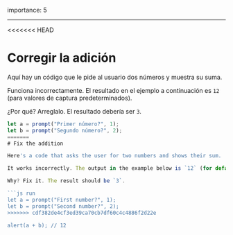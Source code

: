importance: 5

---

<<<<<<< HEAD
# Corregir la adición

Aquí hay un código que le pide al usuario dos números y muestra su suma.

Funciona incorrectamente. El resultado en el ejemplo a continuación es `12` (para valores de captura predeterminados).

¿Por qué? Arreglalo. El resultado debería ser `3`.

```js run
let a = prompt("Primer número?", 1);
let b = prompt("Segundo número?", 2);
=======
# Fix the addition

Here's a code that asks the user for two numbers and shows their sum.

It works incorrectly. The output in the example below is `12` (for default prompt values).

Why? Fix it. The result should be `3`.

```js run
let a = prompt("First number?", 1);
let b = prompt("Second number?", 2);
>>>>>>> cdf382de4cf3ed39ca70cb7df60c4c4886f2d22e

alert(a + b); // 12
```
